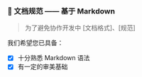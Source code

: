 ### 📝 文档规范 —— 基于 Markdown

> 为了避免协作开发中 \[文档格式\]、\[规范\]

我们希望您已具备：

- [x] 十分熟悉 Markdown 语法
- [x] 有一定的审美基础
